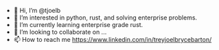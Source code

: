 - 👋 Hi, I’m @tjoelb
- 👀 I’m interested in python, rust, and solving enterprise problems.
- 🌱 I’m currently learning enterprise grade rust.
- 💞️ I’m looking to collaborate on ...
- 📫 How to reach me https://www.linkedin.com/in/treyjoelbrycebarton/

<!---
tjoelb/tjoelb is a ✨ special ✨ repository because its `README.md` (this file) appears on your GitHub profile.
You can click the Preview link to take a look at your changes.
--->
